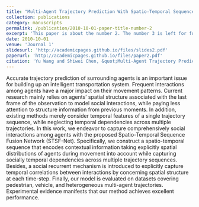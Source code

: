 ```yaml
---
title: "Multi-Agent Trajectory Prediction With Spatio-Temporal Sequence Fusion"
collection: publications
category: manuscripts
permalink: /publication/2010-10-01-paper-title-number-2
excerpt: 'This paper is about the number 2. The number 3 is left for future work.'
date: 2010-10-01
venue: 'Journal 1'
slidesurl: 'http://academicpages.github.io/files/slides2.pdf'
paperurl: 'http://academicpages.github.io/files/paper2.pdf'
citation: 'Yu Wang and Shiwei Chen, &quot;Multi-Agent Trajectory Prediction With Spatio-Temporal Sequence Fusion&quot;, <i>IEEE Transactions on Multimedia</i>, vol. 25, pp. 13-23, 2023, doi: 10.1109/TMM.2021.3120535.'
---
```


Accurate trajectory prediction of surrounding agents is an important issue for building up an intelligent transportation system. Frequent interactions among agents have a major impact on their movement patterns. Current research mainly relies on agents’ spatial structure associated with the last frame of the observation to model social interactions, while paying less attention to structure information from previous moments. In addition, existing methods merely consider temporal features of a single trajectory sequence, while neglecting temporal dependencies across multiple trajectories. In this work, we endeavor to capture comprehensively social interactions among agents with the proposed Spatio-Temporal Sequence Fusion Network (STSF-Net). Specifically, we construct a spatio-temporal sequence that encodes contextual information taking explicitly spatial distributions of agents during movement into account while capturing socially temporal dependencies across multiple trajectory sequences. Besides, a social recurrent mechanism is introduced to explicitly capture temporal correlations between interactions by concerning spatial structure at each time-step. Finally, our model is evaluated on datasets covering pedestrian, vehicle, and heterogeneous multi-agent trajectories. Experimental evidence manifests that our method achieves excellent performance.